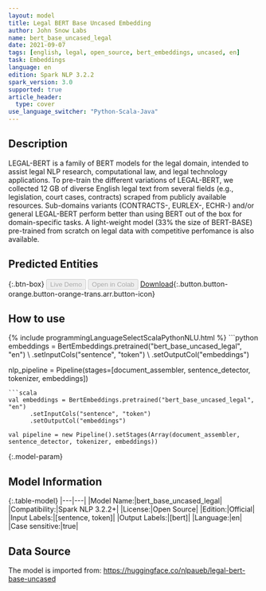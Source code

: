 ```yaml
---
layout: model
title: Legal BERT Base Uncased Embedding
author: John Snow Labs
name: bert_base_uncased_legal
date: 2021-09-07
tags: [english, legal, open_source, bert_embeddings, uncased, en]
task: Embeddings
language: en
edition: Spark NLP 3.2.2
spark_version: 3.0
supported: true
article_header:
  type: cover
use_language_switcher: "Python-Scala-Java"
---
```


## Description

LEGAL-BERT is a family of BERT models for the legal domain, intended to assist legal NLP research, computational law, and legal technology applications. To pre-train the different variations of LEGAL-BERT, we collected 12 GB of diverse English legal text from several fields (e.g., legislation, court cases, contracts) scraped from publicly available resources. Sub-domains variants (CONTRACTS-, EURLEX-, ECHR-) and/or general LEGAL-BERT perform better than using BERT out of the box for domain-specific tasks. A light-weight model (33% the size of BERT-BASE) pre-trained from scratch on legal data with competitive perfomance is also available.

## Predicted Entities



{:.btn-box}
<button class="button button-orange" disabled>Live Demo</button>
<button class="button button-orange" disabled>Open in Colab</button>
[Download](https://s3.amazonaws.com/auxdata.johnsnowlabs.com/public/models/bert_base_uncased_legal_en_3.2.2_3.0_1630999701913.zip){:.button.button-orange.button-orange-trans.arr.button-icon}

## How to use



<div class="tabs-box" markdown="1">
{% include programmingLanguageSelectScalaPythonNLU.html %}
```python
embeddings = BertEmbeddings.pretrained("bert_base_uncased_legal", "en") \
      .setInputCols("sentence", "token") \
      .setOutputCol("embeddings")

nlp_pipeline = Pipeline(stages=[document_assembler, sentence_detector, tokenizer, embeddings])
```
```scala
val embeddings = BertEmbeddings.pretrained("bert_base_uncased_legal", "en")
      .setInputCols("sentence", "token")
      .setOutputCol("embeddings")

val pipeline = new Pipeline().setStages(Array(document_assembler, sentence_detector, tokenizer, embeddings))
```
</div>

{:.model-param}
## Model Information

{:.table-model}
|---|---|
|Model Name:|bert_base_uncased_legal|
|Compatibility:|Spark NLP 3.2.2+|
|License:|Open Source|
|Edition:|Official|
|Input Labels:|[sentence, token]|
|Output Labels:|[bert]|
|Language:|en|
|Case sensitive:|true|

## Data Source

The model is imported from: https://huggingface.co/nlpaueb/legal-bert-base-uncased